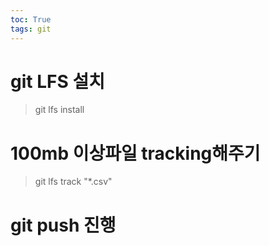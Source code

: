 ```yaml
---
toc: True
tags: git
---
```

# git LFS 설치
> git lfs install

# 100mb 이상파일 tracking해주기
> git lfs track "*.csv"

# git push 진행
